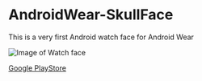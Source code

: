 # AndroidWear-SkullFace

This is a very first Android watch face for Android Wear

![Image of Watch face](https://raw.githubusercontent.com/Giwi/AndroidWear-SkullFace/master/app/src/main/res/mipmap-xxxhdpi/ic_launcher.png)

[Google PlayStore](https://play.google.com/store/apps/details?id=giwi.org.skullface)